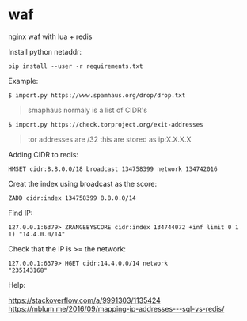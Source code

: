 # waf
nginx waf with lua + redis

Install python netaddr:

    pip install --user -r requirements.txt


Example:

    $ import.py https://www.spamhaus.org/drop/drop.txt

> smaphaus normaly is a list of CIDR's

    $ import.py https://check.torproject.org/exit-addresses

> tor addresses are /32 this are stored as ip:X.X.X.X


Adding CIDR to redis:

    HMSET cidr:8.8.0.0/18 broadcast 134758399 network 134742016

Creat the index using broadcast as the score:

    ZADD cidr:index 134758399 8.8.0.0/14

Find IP:

    127.0.0.1:6379> ZRANGEBYSCORE cidr:index 134744072 +inf limit 0 1
    1) "14.4.0.0/14"

Check that the IP is >= the network:

    127.0.0.1:6379> HGET cidr:14.4.0.0/14 network
    "235143168"

Help:

https://stackoverflow.com/a/9991303/1135424
https://mblum.me/2016/09/mapping-ip-addresses---sql-vs-redis/
